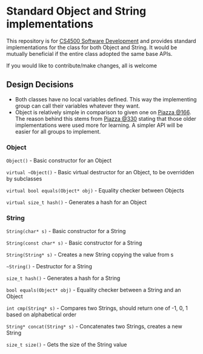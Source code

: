 # Standard Object and String implementations
This repository is for [CS4500 Software Development](http://janvitek.org/events/NEU/4500/s20/index.html) and provides standard implementations for the class for both Object and String. It would be mutually beneficial if the entire class adopted the same base APIs.

If you would like to contribute/make changes, all is welcome

## Design Decisions
- Both classes have no local variables defined. This way the implementing group can call their variables whatever they want.
- Object is relatively simple in comparison to given one on [Piazza @166](https://piazza.com/class/k51bluky59n2jr?cid=166). The reason behind this stems from [Piazza @330](https://piazza.com/class/k51bluky59n2jr?cid=330) stating that those older implementations were used more for learning. A simpler API will be easier for all groups to implement.


### Object
`Object()` - Basic constructor for an Object

`virtual ~Object()` - Basic virtual destructor for an Object, to be overridden by subclasses

`virtual bool equals(Object* obj)` - Equality checker between Objects

`virtual size_t hash()` - Generates a hash for an Object

### String
`String(char* s)` - Basic constructor for a String

`String(const char* s)` - Basic constructor for a String

`String(String* s)` - Creates a new String copying the value from s

`~String()` - Destructor for a String

`size_t hash()` - Generates a hash for a String

`bool equals(Object* obj)` - Equality checker between a String and an Object

`int cmp(String* s)` - Compares two Strings, should return one of -1, 0, 1 based on alphabetical order

`String* concat(String* s)` - Concatenates two Strings, creates a new String

`size_t size()` - Gets the size of the String value